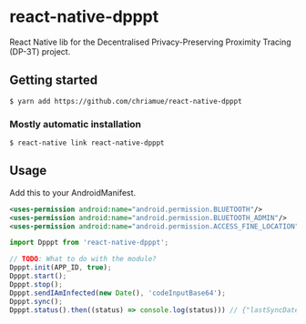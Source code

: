 # react-native-dpppt

React Native lib for the Decentralised Privacy-Preserving Proximity Tracing (DP-3T) project.

## Getting started

`$ yarn add https://github.com/chriamue/react-native-dpppt`

### Mostly automatic installation

`$ react-native link react-native-dpppt`

## Usage

Add this to your AndroidManifest.

```xml
<uses-permission android:name="android.permission.BLUETOOTH"/>
<uses-permission android:name="android.permission.BLUETOOTH_ADMIN"/>
<uses-permission android:name="android.permission.ACCESS_FINE_LOCATION" />
```

```javascript
import Dpppt from 'react-native-dpppt';

// TODO: What to do with the module?
Dpppt.init(APP_ID, true);
Dpppt.start();
Dpppt.stop();
Dpppt.sendIAmInfected(new Date(), 'codeInputBase64');
Dpppt.sync();
Dpppt.status().then((status) => console.log(status))) // {"lastSyncDate": 0, "isAdvertising": true, "isReceiving": true, "numberOfContacts": 0}
```
